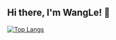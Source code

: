## Hi there, I'm WangLe! 👋
[![Top Langs](https://github-readme-stats.vercel.app/api/top-langs/?username=Larry0454&layout=donut)](https://github.com/anuraghazra/github-readme-stats)

<!--
**Larry0454/Larry0454** is a ✨ _special_ ✨ repository because its `README.md` (this file) appears on your GitHub profile.

Here are some ideas to get you started:

- 🔭 I’m currently working on ...
- 🌱 I’m currently learning ...
- 👯 I’m looking to collaborate on ...
- 🤔 I’m looking for help with ...
- 💬 Ask me about ...
- 📫 How to reach me: ...
- 😄 Pronouns: ...
- ⚡ Fun fact: ...
-->
